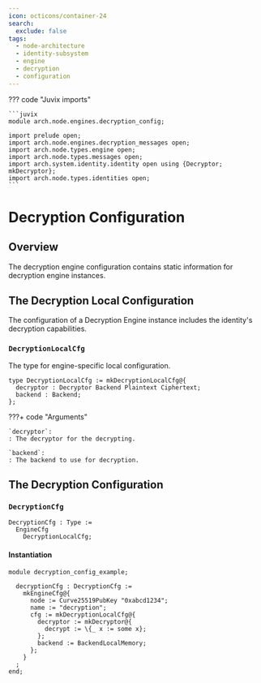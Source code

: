 ```yaml
---
icon: octicons/container-24
search:
  exclude: false
tags:
  - node-architecture
  - identity-subsystem
  - engine
  - decryption
  - configuration
---
```


??? code "Juvix imports"

    ```juvix
    module arch.node.engines.decryption_config;

    import prelude open;
    import arch.node.engines.decryption_messages open;
    import arch.node.types.engine open;
    import arch.node.types.messages open;
    import arch.system.identity.identity open using {Decryptor; mkDecryptor};
    import arch.node.types.identities open;
    ```

# Decryption Configuration

## Overview

The decryption engine configuration contains static information for decryption engine instances.

## The Decryption Local Configuration

The configuration of a Decryption Engine instance includes the identity's
decryption capabilities.

### `DecryptionLocalCfg`

The type for engine-specific local configuration.

<!-- --8<-- [start:DecryptionLocalCfg] -->
```juvix
type DecryptionLocalCfg := mkDecryptionLocalCfg@{
  decryptor : Decryptor Backend Plaintext Ciphertext;
  backend : Backend;
};
```
<!-- --8<-- [end:DecryptionLocalCfg] -->

???+ code "Arguments"

    `decryptor`:
    : The decryptor for the decrypting.

    `backend`:
    : The backend to use for decryption.

## The Decryption Configuration

### `DecryptionCfg`

<!-- --8<-- [start:DecryptionCfg] -->
```juvix
DecryptionCfg : Type :=
  EngineCfg
    DecryptionLocalCfg;
```
<!-- --8<-- [end:DecryptionCfg] -->

#### Instantiation

<!-- --8<-- [start:decryptionCfg] -->
```juvix extract-module-statements
module decryption_config_example;

  decryptionCfg : DecryptionCfg :=
    mkEngineCfg@{
      node := Curve25519PubKey "0xabcd1234";
      name := "decryption";
      cfg := mkDecryptionLocalCfg@{
        decryptor := mkDecryptor@{
          decrypt := \{_ x := some x};
        };
        backend := BackendLocalMemory;
      };
    }
  ;
end;
```
<!-- --8<-- [end:decryptionCfg] -->
